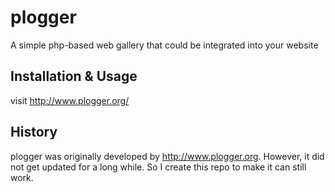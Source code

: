 plogger
=======

A simple php-based web gallery that could be integrated into your website

Installation & Usage
--------------------

visit http://www.plogger.org/


History
-------

plogger was originally developed by http://www.plogger.org.
However, it did not get updated for a long while. So I create this repo to 
make it can still work.

